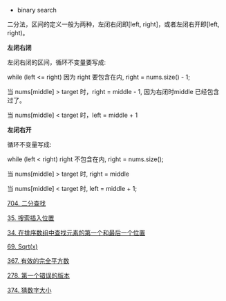 
- binary search

二分法，区间的定义一般为两种，左闭右闭即[left, right]，或者左闭右开即[left, right)。

**左闭右闭**

左闭右闭的区间，循环不变量要写成:

while (left <= right)  因为 right 要包含在内, right = nums.size() - 1;

当 nums[middle] > target 时，right = middle - 1, 因为右闭时middle 已经包含过了。

当 nums[middle] < target 时，left = middle + 1

**左闭右开**

循环不变量写成:

while (left < right) right 不包含在内, right = nums.size();

当 nums[middle] > target 时, right = middle

当 nums[middle] < target 时, left = middle + 1;

<a href="704.cpp">704. 二分查找</a>

<a href="35.cpp">35. 搜索插入位置</a>

<a href="34.cpp">34. 在排序数组中查找元素的第一个和最后一个位置</a>

<a href="69.cpp">69. Sqrt(x)</a>

<a href="367.cpp">367. 有效的完全平方数</a>

<a href="278.cpp">278. 第一个错误的版本</a>

<a href="374.cpp">374. 猜数字大小</a>
